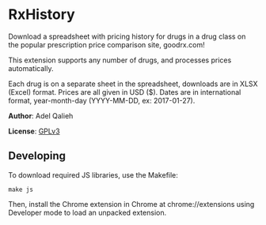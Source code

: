 # RxHistory

Download a spreadsheet with pricing history for drugs in a drug class on the
popular prescription price comparison site, goodrx.com!

This extension supports any number of drugs, and processes prices automatically.

Each drug is on a separate sheet in the spreadsheet, downloads are in XLSX
(Excel) format. Prices are all given in USD ($). Dates are in international
format, year-month-day (YYYY-MM-DD, ex: 2017-01-27).

**Author**: Adel Qalieh

**License**: [GPLv3](license.txt)

## Developing

To download required JS libraries, use the Makefile:

    make js

Then, install the Chrome extension in Chrome at chrome://extensions using
Developer mode to load an unpacked extension.
